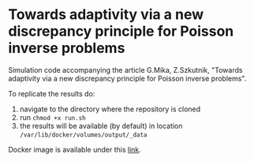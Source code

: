 # Towards adaptivity via a new discrepancy principle for Poisson inverse problems

Simulation code accompanying the article G.Mika, Z.Szkutnik, "Towards adaptivity via a new discrepancy principle for Poisson inverse problems".

To replicate the results do:
1. navigate to the directory where the repository is cloned
2. run `chmod +x run.sh`
3. the results will be available (by default) in location `/var/lib/docker/volumes/output/_data`

Docker image is available under this [link](https://hub.docker.com/r/grzegorzmika/morozov-in-poisson-problems).
